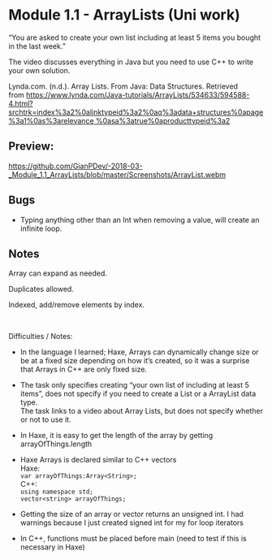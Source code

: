 Module 1.1 - ArrayLists (Uni work)
==================================

“You are asked to create your own list including at least 5 items you bought in
the last week.”

The video discusses everything in Java but you need to use C++ to write your own
solution.

Lynda.com. (n.d.). Array Lists. From Java: Data Structures. Retrieved
from [https://www.lynda.com/Java-tutorials/ArrayLists/534633/594588-4.html?srchtrk=index%3a2%0alinktypeid%3a2%0aq%3adata+structures%0apage%3a1%0as%3arelevance
%0asa%3atrue%0aproducttypeid%3a2](https://www.lynda.com/Java-tutorials/ArrayLists/534633/594588-4.html?srchtrk=index%3a2%0alinktypeid%3a2%0aq%3adata+structures%0apage%3a1%0as%3arelevance%0asa%3atrue%0aproducttypeid%3a2)

Preview:
--------
https://github.com/GianPDev/-2018-03-_Module_1.1_ArrayLists/blob/master/Screenshots/ArrayList.webm

Bugs
------

- Typing anything other than an Int when removing a value, will create an infinite loop.


Notes
-----

Array can expand as needed.

Duplicates allowed.

Indexed, add/remove elements by index.

 

Difficulties / Notes:

-   In the language I learned; Haxe, Arrays can dynamically change size or be at
    a fixed size depending on how it’s created, so it was a surprise that Arrays
    in C++ are only fixed size.

-   The task only specifies creating “your own list of including at least 5
    items”, does not specify if you need to create a List or a ArrayList data
    type.  
    The task links to a video about Array Lists, but does not specify whether or
    not to use it.

-   In Haxe, it is easy to get the length of the array by getting
    arrayOfThings.length

-   Haxe Arrays is declared similar to C++ vectors  
    Haxe:  
    `var arrayOfThings:Array<String>;`  
    C++:  
    `using namespace std;`  
    `vector<string> arrayOfThings;`

-   Getting the size of an array or vector returns an unsigned int. I had
    warnings because I just created signed int for my for loop iterators

-   In C++, functions must be placed before main (need to test if this is
    necessary in Haxe)
